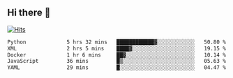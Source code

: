 ## Hi there 👋

<!--
**alihaqberdi/alihaqberdi** is a ✨ _special_ ✨ repository because its `README.md` (this file) appears on your GitHub profile.

Here are some ideas to get you started:

- 🔭 I’m currently working on ...
- 🌱 I’m currently learning ...
- 👯 I’m looking to collaborate on ...
- 🤔 I’m looking for help with ...
- 💬 Ask me about ...
- 📫 How to reach me: ...
- 😄 Pronouns: ...
- ⚡ Fun fact: ...
-->

[![Hits](https://hits.sh/github.com/alihaqberdi.svg)](https://hits.sh/github.com/alihaqberdi/)

<!--START_SECTION:waka-->

```txt
Python             5 hrs 32 mins   ████████████▓░░░░░░░░░░░░   50.80 %
XML                2 hrs 5 mins    ████▓░░░░░░░░░░░░░░░░░░░░   19.15 %
Docker             1 hr 6 mins     ██▓░░░░░░░░░░░░░░░░░░░░░░   10.14 %
JavaScript         36 mins         █▒░░░░░░░░░░░░░░░░░░░░░░░   05.63 %
YAML               29 mins         █░░░░░░░░░░░░░░░░░░░░░░░░   04.47 %
```

<!--END_SECTION:waka-->
